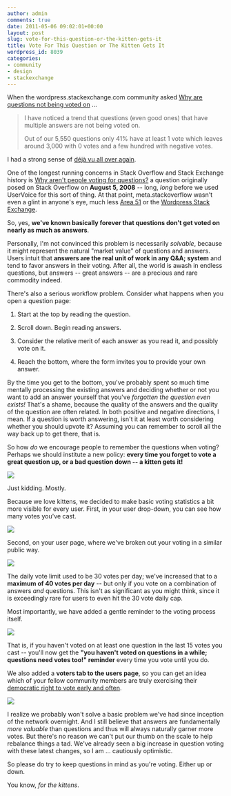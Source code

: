 ```yaml
---
author: admin
comments: true
date: 2011-05-06 09:02:01+00:00
layout: post
slug: vote-for-this-question-or-the-kitten-gets-it
title: Vote For This Question or The Kitten Gets It
wordpress_id: 8039
categories:
- community
- design
- stackexchange
---
```


When the wordpress.stackexchange.com community asked [Why are questions not being voted on](http://meta.wordpress.stackexchange.com/questions/568/why-are-questions-not-being-voted-on) …





<blockquote>
I have noticed a trend that questions (even good ones) that have multiple answers are not being voted on.

> 
> 
Out of our 5,550 questions only 41% have at least 1 vote which leaves around 3,000 with 0 votes and a few hundred with negative votes.
</blockquote>





I had a strong sense of [déjà vu all over again](http://en.wikipedia.org/wiki/Yogi_Berra).



One of the longest running concerns in Stack Overflow and Stack Exchange history is [Why aren't people voting for questions?](http://meta.stackoverflow.com/questions/9508/why-arent-people-voting-for-questions) a question originally posed on Stack Overflow on **August 5, 2008** -- long, _long_ before we used UserVoice for this sort of thing. At that point, meta.stackoverflow wasn't even a glint in anyone's eye, much less [Area 51](http://area51.stackexchange.com) or the [Wordpress Stack Exchange](http://wordpress.stackexchange.com).



So, yes, **we've known basically forever that questions don't get voted on nearly as much as answers**.



Personally, I'm not convinced this problem is necessarily _solvable_, because it might represent the natural "market value" of questions and answers. Users intuit that **answers are the real unit of work in any Q&A; system** and tend to favor answers in their voting. After all, the world is awash in endless questions, but answers -- great answers -- are a precious and rare commodity indeed.



There's also a serious workflow problem. Consider what happens when you open a question page:




  1. Start at the top by reading the question.

  2. Scroll down. Begin reading answers.

  3. Consider the relative merit of each answer as you read it, and possibly vote on it.

  4. Reach the bottom, where the form invites you to provide your own answer.




By the time you get to the bottom, you've probably spent so much time mentally processing the existing answers and deciding whether or not you want to add an answer yourself that you've _forgotten the question even exists!_ That's a shame, because the quality of the answers and the quality of the question are often related. In both positive and negative directions, I mean. If a question is worth answering, isn't it at least worth considering whether you should upvote it? Assuming you can remember to scroll all the way back up to get there, that is.



So how _do_ we encourage people to remember the questions when voting? Perhaps we should institute a new policy: **every time you forget to vote a great question up, or a bad question down -- a kitten gets it!**



![](http://blog.stackoverflow.com/wp-content/uploads/or-this-kitten-gets-it.jpg)



Just kidding. Mostly.



Because we love kittens, we decided to make basic voting statistics a bit more visible for every user. First, in your user drop-down, you can see how many votes you've cast.



![](http://blog.stackoverflow.com/wp-content/uploads/user-drop-down-voting-stats.png)



Second, on your user page, where we've broken out your voting in a similar public way.



![](http://blog.stackoverflow.com/wp-content/uploads/user-page-voting-stats.png)



The daily vote limit used to be 30 votes per day; we've increased that to a **maximum of 40 votes per day** -- but only if you vote on a combination of answers _and_ questions. This isn't as significant as you might think, since it is exceedingly rare for users to even hit the 30 vote daily cap.



Most importantly, we have added a gentle reminder to the voting process itself.



![](http://blog.stackoverflow.com/wp-content/uploads/question-voting-reminder.png)



That is, if you haven't voted on at least one question in the last 15 votes you cast -- you'll now get the **"you haven't voted on questions in a while; questions need votes too!" reminder** every time you vote until you do.



We also added a **voters tab to the users page**, so you can get an idea which of your fellow community members are truly exercising their [democratic right to vote early and often](http://blog.stackoverflow.com/2010/10/vote-early-vote-often/).



![](http://blog.stackoverflow.com/wp-content/uploads/users-voters-tab.png)



I realize we probably won't solve a basic problem we've had since inception of the network overnight. And I still believe that answers are fundamentally _more valuable_ than questions and thus will always naturally garner more votes. But there's no reason we can't put our thumb on the scale to help rebalance things a tad. We've already seen a big increase in question voting with these latest changes, so I am ... cautiously optimistic. 



So please do try to keep questions in mind as you're voting. Either up or down.



You know, _for the kittens_.

